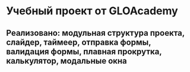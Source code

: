 # Учебный проект от GLOAcademy
<h2>Реализовано: модульная структура проекта, слайдер, таймеер, отправка формы, валидация формы, плавная прокрутка, калькулятор, модальные окна</h2>
